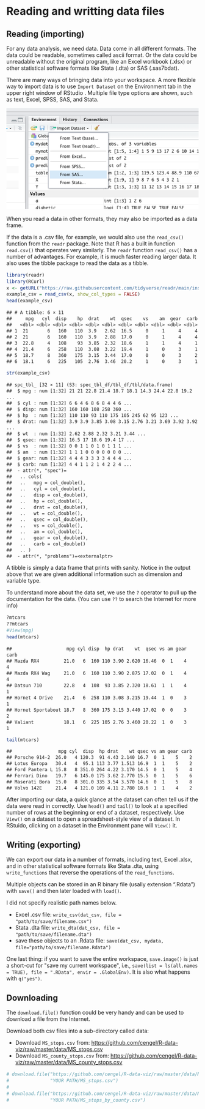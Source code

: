 # Reading and writting data files

## Reading (importing) 
For any data analysis, we need data. Data come in all different formats. The data could be readable, sometimes called ascii format. Or the data could be unreadable without the original program, like an Excel workbook (.xlsx) or other statistical software formats like Stata (.dta) or SAS (.sas7bdat).

There are many ways of bringing data into your workspace.  A more flexible way to import data is to use `Import Dataset` on the Environment tab in the upper right window of RStudio . Multiple file type options are shown, such as text, Excel, SPSS, SAS, and Stata.

<img src="png/Import.png" width="552" />

When you read a data in other formats, they may also be imported as a data frame.  

If the data is a .csv file, for example, we would also use the `read_csv()` function from the `readr` package. Note that R has a built in function `read.csv()` that operates very similarly. The `readr` function `read_csv()` has a number of advantages. For example, it is much faster reading larger data. It also uses the tibble package to read the data as a tibble.  


```r
library(readr)
library(RCurl)
x <- getURL("https://raw.githubusercontent.com/tidyverse/readr/main/inst/extdata/mtcars.csv")
example_csv = read_csv(x, show_col_types = FALSE)
head(example_csv)
```

```
## # A tibble: 6 × 11
##     mpg   cyl  disp    hp  drat    wt  qsec    vs    am  gear  carb
##   <dbl> <dbl> <dbl> <dbl> <dbl> <dbl> <dbl> <dbl> <dbl> <dbl> <dbl>
## 1  21       6   160   110  3.9   2.62  16.5     0     1     4     4
## 2  21       6   160   110  3.9   2.88  17.0     0     1     4     4
## 3  22.8     4   108    93  3.85  2.32  18.6     1     1     4     1
## 4  21.4     6   258   110  3.08  3.22  19.4     1     0     3     1
## 5  18.7     8   360   175  3.15  3.44  17.0     0     0     3     2
## 6  18.1     6   225   105  2.76  3.46  20.2     1     0     3     1
```

```r
str(example_csv)
```

```
## spc_tbl_ [32 × 11] (S3: spec_tbl_df/tbl_df/tbl/data.frame)
##  $ mpg : num [1:32] 21 21 22.8 21.4 18.7 18.1 14.3 24.4 22.8 19.2 ...
##  $ cyl : num [1:32] 6 6 4 6 8 6 8 4 4 6 ...
##  $ disp: num [1:32] 160 160 108 258 360 ...
##  $ hp  : num [1:32] 110 110 93 110 175 105 245 62 95 123 ...
##  $ drat: num [1:32] 3.9 3.9 3.85 3.08 3.15 2.76 3.21 3.69 3.92 3.92 ...
##  $ wt  : num [1:32] 2.62 2.88 2.32 3.21 3.44 ...
##  $ qsec: num [1:32] 16.5 17 18.6 19.4 17 ...
##  $ vs  : num [1:32] 0 0 1 1 0 1 0 1 1 1 ...
##  $ am  : num [1:32] 1 1 1 0 0 0 0 0 0 0 ...
##  $ gear: num [1:32] 4 4 4 3 3 3 3 4 4 4 ...
##  $ carb: num [1:32] 4 4 1 1 2 1 4 2 2 4 ...
##  - attr(*, "spec")=
##   .. cols(
##   ..   mpg = col_double(),
##   ..   cyl = col_double(),
##   ..   disp = col_double(),
##   ..   hp = col_double(),
##   ..   drat = col_double(),
##   ..   wt = col_double(),
##   ..   qsec = col_double(),
##   ..   vs = col_double(),
##   ..   am = col_double(),
##   ..   gear = col_double(),
##   ..   carb = col_double()
##   .. )
##  - attr(*, "problems")=<externalptr>
```

A tibble is simply a data frame that prints with sanity. Notice in the output above that we are given additional information such as dimension and variable type.  
  
To understand more about the data set, we use the `?` operator to pull up the documentation for the data. (You can use `??` to search the Internet for more info)  


```r
?mtcars
??mtcars
#View(mpg)
head(mtcars)
```

```
##                    mpg cyl disp  hp drat    wt  qsec vs am gear carb
## Mazda RX4         21.0   6  160 110 3.90 2.620 16.46  0  1    4    4
## Mazda RX4 Wag     21.0   6  160 110 3.90 2.875 17.02  0  1    4    4
## Datsun 710        22.8   4  108  93 3.85 2.320 18.61  1  1    4    1
## Hornet 4 Drive    21.4   6  258 110 3.08 3.215 19.44  1  0    3    1
## Hornet Sportabout 18.7   8  360 175 3.15 3.440 17.02  0  0    3    2
## Valiant           18.1   6  225 105 2.76 3.460 20.22  1  0    3    1
```

```r
tail(mtcars)
```

```
##                 mpg cyl  disp  hp drat    wt qsec vs am gear carb
## Porsche 914-2  26.0   4 120.3  91 4.43 2.140 16.7  0  1    5    2
## Lotus Europa   30.4   4  95.1 113 3.77 1.513 16.9  1  1    5    2
## Ford Pantera L 15.8   8 351.0 264 4.22 3.170 14.5  0  1    5    4
## Ferrari Dino   19.7   6 145.0 175 3.62 2.770 15.5  0  1    5    6
## Maserati Bora  15.0   8 301.0 335 3.54 3.570 14.6  0  1    5    8
## Volvo 142E     21.4   4 121.0 109 4.11 2.780 18.6  1  1    4    2
```

After importing our data, a quick glance at the dataset can often tell us if the data were read in correctly.  Use `head()` and `tail()` to look at a specified number of rows at the beginning or end of a dataset, respectively.  Use `View()` on a dataset to open a spreadsheet-style view of a dataset. In RStuido, clicking on a dataset in the Environment pane will `View()` it.  

## Writing (exporting)

We can export our data in a number of formats, including text, Excel .xlsx, and in other statistical software formats like Stata .dta, using `write_functions` that reverse the operations of the `read_functions`.  

Multiple objects can be stored in an R binary file (usally extension “.Rdata”) with `save()` and then later loaded with `load()`.  

I did not specify realistic path names below.  
  
- Excel .csv file: `write_csv(dat_csv, file = "path/to/save/filename.csv")` 
- Stata .dta file: `write_dta(dat_csv, file = "path/to/save/filename.dta")` 
- save these objects to an .Rdata file:  `save(dat_csv, mydata, file="path/to/save/filename.Rdata")` 

One last thing: if you want to save the entire workspace, `save.image()` is just a short-cut for "save my current workspace", i.e., `save(list = ls(all.names = TRUE), file = ".RData", envir = .GlobalEnv)`. It is also what happens with `q("yes")`. 

## Downloading

The `download.file()` function could be very handy and can be used to download a file from the Internet.

Download both csv files into a sub-directory called data:
  
- Download `MS_stops.csv` from: <https://github.com/cengel/R-data-viz/raw/master/data/MS_stops.csv> 
- Download `MS_county_stops.csv` from:  <https://github.com/cengel/R-data-viz/raw/master/data/MS_county_stops.csv>  


```r
# download.file("https://github.com/cengel/R-data-viz/raw/master/data/MS_stops.csv", 
#               "YOUR PATH/MS_stops.csv")
# 
# download.file("https://github.com/cengel/R-data-viz/raw/master/data/MS_stops_by_county.csv", 
#               "YOUR PATH/MS_stops_by_county.csv")
```
